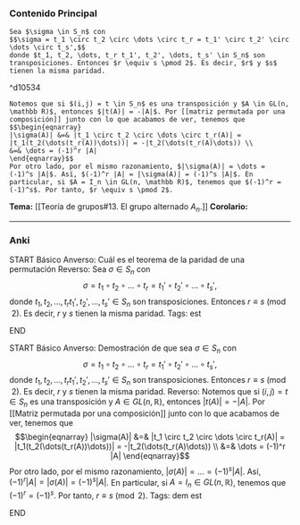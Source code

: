 ### Contenido Principal

```ad-theorem
Sea $\sigma \in S_n$ con
$$\sigma = t_1 \circ t_2 \circ \dots \circ t_r = t_1' \circ t_2' \circ \dots \circ t_s',$$
donde $t_1, t_2, \dots, t_r t_1', t_2', \dots, t_s' \in S_n$ son transposiciones. Entonces $r \equiv s \pmod 2$. Es decir, $r$ y $s$ tienen la misma paridad.
```

^d10534

```ad-proof
Notemos que si $(i,j) = t \in S_n$ es una transposición y $A \in GL(n, \mathbb R)$, entonces $|t(A)| = -|A|$. Por [[matriz permutada por una composición]] junto con lo que acabamos de ver, tenemos que
$$\begin{eqnarray}
|\sigma(A)| &=& |t_1 \circ t_2 \circ \dots \circ t_r(A)| = |t_1(t_2(\dots(t_r(A))\dots))| = -|t_2(\dots(t_r(A)\dots)) \\
&=& \dots = (-1)^r |A|
\end{eqnarray}$$
Por otro lado, por el mismo razonamiento, $|\sigma(A)| = \dots = (-1)^s |A|$. Así, $(-1)^r |A| = |\sigma(A)| = (-1)^s |A|$. En particular, si $A = I_n \in GL(n, \mathbb R)$, tenemos que $(-1)^r = (-1)^s$. Por tanto, $r \equiv s \pmod 2$.
```

**Tema:** [[Teoría de grupos#13. El grupo alternado $A_n$.]]
**Corolario:**

---
### Anki

START
Básico
Anverso: Cuál es el teorema de la paridad de una permutación
Reverso: Sea $\sigma \in S_n$ con
$$\sigma = t_1 \circ t_2 \circ \dots \circ t_r = t_1' \circ t_2' \circ \dots \circ t_s',$$
donde $t_1, t_2, \dots, t_r t_1', t_2', \dots, t_s' \in S_n$ son transposiciones. Entonces $r \equiv s \pmod 2$. Es decir, $r$ y $s$ tienen la misma paridad.
Tags: est
<!--ID: 1729160606396-->
END

START
Básico
Anverso: Demostración de que sea $\sigma \in S_n$ con
$$\sigma = t_1 \circ t_2 \circ \dots \circ t_r = t_1' \circ t_2' \circ \dots \circ t_s',$$
donde $t_1, t_2, \dots, t_r t_1', t_2', \dots, t_s' \in S_n$ son transposiciones. Entonces $r \equiv s \pmod 2$. Es decir, $r$ y $s$ tienen la misma paridad.
Reverso: Notemos que si $(i,j) = t \in S_n$ es una transposición y $A \in GL(n, \mathbb R)$, entonces $|t(A)| = -|A|$. Por [[Matriz permutada por una composición]] junto con lo que acabamos de ver, tenemos que
$$\begin{eqnarray}
|\sigma(A)| &=& |t_1 \circ t_2 \circ \dots \circ t_r(A)| = |t_1(t_2(\dots(t_r(A))\dots))| = -|t_2(\dots(t_r(A)\dots)) \\
&=& \dots = (-1)^r |A|
\end{eqnarray}$$
Por otro lado, por el mismo razonamiento, $|\sigma(A)| = \dots = (-1)^s |A|$. Así, $(-1)^r |A| = |\sigma(A)| = (-1)^s |A|$. En particular, si $A = I_n \in GL(n, \mathbb R)$, tenemos que $(-1)^r = (-1)^s$. Por tanto, $r \equiv s \pmod 2$.
Tags: dem est
<!--ID: 1729160606398-->
END
